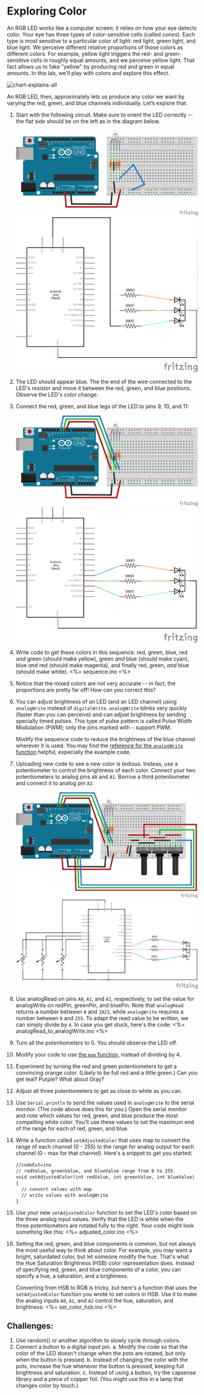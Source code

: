 # Exploring Color

An RGB LED works like a computer screen; it relies on how your eye detects color. Your eye has three types of color-sensitive cells (called *cones*). Each type is most sensitive to a particular color of light: red light, green light, and blue light. We perceive different relative proportions of those colors as different colors. For example, yellow light triggers the red- and green-sensitive cells in roughly equal amounts, and we perceive yellow light. That fact allows us to fake "yellow" by producing red and green in equal amounts. In this lab, we'll play with colors and explore this effect.

![chart-explains-all](color-chart.png)

An RGB LED, then, approximately lets us produce any color we want by varying the red, green, and blue channels individually. Let’s explore that.

1.  Start with the following circuit. Make sure to orient the LED correctly -- the flat side should be on the left as in the diagram below.

    ![just-the-led dim=400wL](img/just-the-led-please.png "Fritzing for RGB LED with sigle active channel") ![just-the-led-schematic dim=400wL](img/just-the-led-please-schematic.png "Schematic for RGB LED with sigle active channel")

2.  The LED should appear blue. The the end of the wire connected to the LED's resistor and move it between the red, green, and blue positions. Observe the LED's color change.

3.  Connect the red, green, and blue legs of the LED to pins 9, 10, and 11:

    ![legs-connected-to-pins dim=400wL](img/legs-connected-to-pins.png "Fritzing for RGB LED on pins 9, 10, 11") ![legs-connected-to-pins dim=400wL](img/legs-connected-to-pins-schematic.png "Schematic for RGB LED on pins 9, 10, 11")

4.  Write code to get these colors in this sequence: red, green, blue, red *and* green (should make yellow), green *and* blue (should make cyan), blue *and* red (should make magenta), and finally red, green, *and* blue (should make white).
    <%= sequence.ino =%>
5.  Notice that the mixed colors are not very accurate -- in fact, the proportions are pretty far off! How can you correct this?

6.  You can adjust brightness of an LED (and an LED channel) using `analogWrite` instead of `digitalWrite`. `analogWrite` blinks very quickly (faster than you can perceive) and can adjust brightness by sending specially timed pulses. This type of pulse pattern is called Pulse Width Modulation (PWM); only the pins marked with `~` support PWM.

    Modify the sequence code to reduce the brightness of the blue channel wherever it is used. You may find the [reference for the `analogWrite` function](http://arduino.cc/en/Reference/AnalogWrite) helpful, especially the example code.

7.  Uploading new code to see a new color is tedious. Insteas, use a potentiometer to control the brightness of each color. Connect your two potentiometers to analog pins `A0` and `A1`. Borrow a third potentiometer and connect it to analog pin `A2`:

    ![three-potentiometers dim=400wL](img/three-potentiometers.png "Fritzing for RGB LED and three potentiometers") ![three-potentiometers dim=400wL](img/three-potentiometers-schematic.png "Schematic for RGB LED and three potentiometers")

8.  Use analogRead on pins `A0`, `A1`, and `A2`, respectively, to set the value for analogWrite on redPin, greenPin, and bluePin. Note that `analogRead` returns a number between `0` and `1023`, while `analogWrite` requires a number between `0` and `255`. To adapt the read value to be written, we can simply divide by `4`. In case you get stuck, here's the code:
    <%= analogRead_to_analogWrite.ino =%>
9.  Turn all the potentiometers to 0. You should observe the LED off.

10. Modify your code to use [the `map` function](http://arduino.cc/en/Reference/map), instead of dividing by 4.

11. Experiment by turning the red and green potentiometers to get a convincing orange color. (Likely to be full red and a little green.) Can you get teal? Purple? What about Gray?

12. Adjust all three potentiometers to get as close to white as you can.

12. Use `Serial.println` to send the values used in `analogWrite` to the serial monitor. (The code above does this for you.) Open the serial monitor and note which values for red, green, and blue produce the most compelling white color. You'll use these values to set the maximum end of the range for each of red, green, and blue.

13. Write a function called `setAdjustedColor` that uses map to convert the range of each channel (0 - 255) to the range for analog output for each channel (0 - max for that channel). Here's a snippet to get you started:

        //codeExt=ino
        // redValue, greenValue, and blueValue range from 0 to 255.
        void setAdjustedColor(int redValue, int greenValue, int blueValue) {
          // convert values with map
          // write values with analogWrite
        }

14. Use your new `setAdjustedColor` function to set the LED's color based on the three analog input values. Verify that the LED is white when the three potentiometers are rotated fully to the right. Your code might look something like this:
    <%= adjusted_color.ino =%>
15. Setting the red, green, and blue components is common, but not always the most useful way to think about color. For example, you may want a bright, saturdated color, but let someone modify the hue. That's what the Hue Saturation Brightness (HSB) color representation does. Instead of specifying red, green, and blue components of a color, you can specify a hue, a saturation, and a brightness.

    Converting from HSB to RGB is tricky, but here's a function that uses the `setAdjustedColor` function you wrote to set colors in HSB. Use it to make the analog inputs `A0`, `A1`, and `A2` control the hue, saturation, and brightness:
    <%= set_color_hsb.ino =%>


## Challenges:
1.  Use random() or another algorithm to slowly cycle through colors.
2.  Connect a button to a digital input pin. 
    a. Modify the code so that the color of the LED doesn't change when the pots are rotated, but only when the button is pressed.
    b. Instead of changing the color with the pots, increase the hue whenever the button is pressed, keeping full brightness and saturation. 
    c. Instead of using a button, try the capsense library and a piece of copper foil. (You might use this in a lamp that changes color by touch.)
